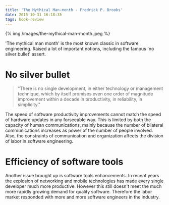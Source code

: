 ```yaml
---
title: 'The Mythical Man-month - Fredrick P. Brooks'
date: 2015-10-31 16:18:35
tags: book-review
---
```


{% img /images/the-mythical-man-month.jpeg %}

'The mythical man month' is the most known classic in software engineering. Raised a lot of important notions, including the famous 'no silver bullet' assert.

No silver bullet
===
> "There is no single development, in either technology or management technique, which by itself promises even one order of magnitude improvement within a decade in productivity, in reliability, in simplicity."

The speed of software productivity improvements cannot match the speed of hardware updates in any forseeable way. This is limited by both the capacity of human communications, mainly because the number of bilateral communications increases as power of the number of people involved. Also, the constraints of communication and organization affects the division of labor in software engineering.

Efficiency of software tools
===
Another issue brought up is software tools enhancements. In recent years the explosion of networking and mobile technologies has made every single developer much more productive. However this still doesn't meet the much more rapidly growing demand for quality software. Therefore the labor market responded with more and more software engineers in the industry.
